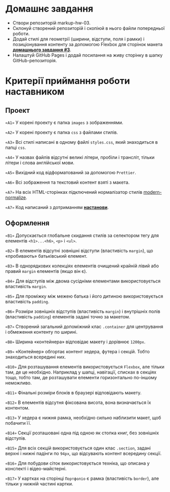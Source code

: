 # Домашнє завдання

- Створи репозиторій markup-hw-03.
- Склонуй створений репозиторій і скопіюй в нього файли попередньої роботи.
- Додай стилі для геометрії (ширини, відступи, поля і рамки) і позиціонування контенту за допомогою Flexbox для сторінок макета **[домашнього завдання #3](https://www.figma.com/file/3lQQ9l3yQYngZaAsfPkRSL/Web-Studio-(Version-2.1)-(Copy)?node-id=1%3A95)**.
- Налаштуй GitHub Pages і додай посилання на живу сторінку в шапку GitHub-репозиторія.

# Критерії приймання роботи наставником

## Проект

`«A1»` У корені проекту є папка `images` з зображеннями.

`«A2»` У корені проекту є папка `css` з файлами стилів.

`«A3»` Всі стилі написані в одному файлі `styles.css`, який знаходиться в папці `css`.

`«A4»` У назвах файлів відсутні великі літери, пробіли і трансліт, тільки літери і слова англійської мови.

`«A5»` Вихідний код відформатований за допомогою `Prettier`.

`«A6»` Всі зображення та текстовий контент взяті з макета.

`«A7»` На всіх HTML-сторінках підключений нормалізатор стилів [modern-normalize](https://github.com/sindresorhus/modern-normalize).

`«A7»` Код написаний з дотриманням **[настанови](https://codeguide.co/)**.

## Оформлення

`«B1»` Допускається глобальне скидання стилів за селектором тегу для елементів `<h1>...<h6>`, `<p>` і `<ul>`.

`«B2»` В елементів відсутні зовнішні відступи (властивість `margin`), що «пробивають» батьківський елемент.

`«B3»` В однорядкових колекціях елементів очищений крайній лівий або правий `margin` елементів (якщо він є).

`«B4»` Для відступів між двома сусідніми елементами використовується властивість `margin`.

`«B5»` Для проміжку між межею батька і його дитиною використовується властивість `padding`.

`«B6»` Розміри зовнішніх відступів (властивість `margin`) і внутрішніх полів (властивість `padding`) елементів задані точно за макетом.

`«B7»` Створений загальний допоміжний клас `.container` для центрування і обмеження контенту по ширині.

`«B8»` Ширина «контейнера» відповідає макету і дорівнює `1200px`.

`«B9»` «Контейнер» обгортає контент хедера, футера і секцій. Тобто знаходиться всередині них.

`«B10»` Для розташування елементів використовується `Flexbox`, але тільки там, де це необхідно. Наприклад у шапці, навігації, списках в секціях тощо, тобто там, де розташувати елементи горизонтально по-іншому неможливо.

`«B11»` Фінальні розміри блоків в браузері відповідають макету.

`«B12»` В елементів відсутня фіксована висота, вона визначається їх контентом.

`«B13»` У хедера є нижня рамка, необхідно сильно наблизити макет, щоб побачити її.

`«B14»` Секції розташовані одна під одною як стопка книг, без зовнішніх відступів.

`«B15»` Для всіх секцій використовується один клас `.section`, задані верхні і нижні падінги по `94px`, що відсувають контент всередину секції.

`«B16»` Для побудови сіток використовується техніка, що описана у конспекті і відео-майстерні.

`«B17»` У картках на сторінці `Портфоліо` є рамка (властивість `border`), але тільки у нижній частині картки.